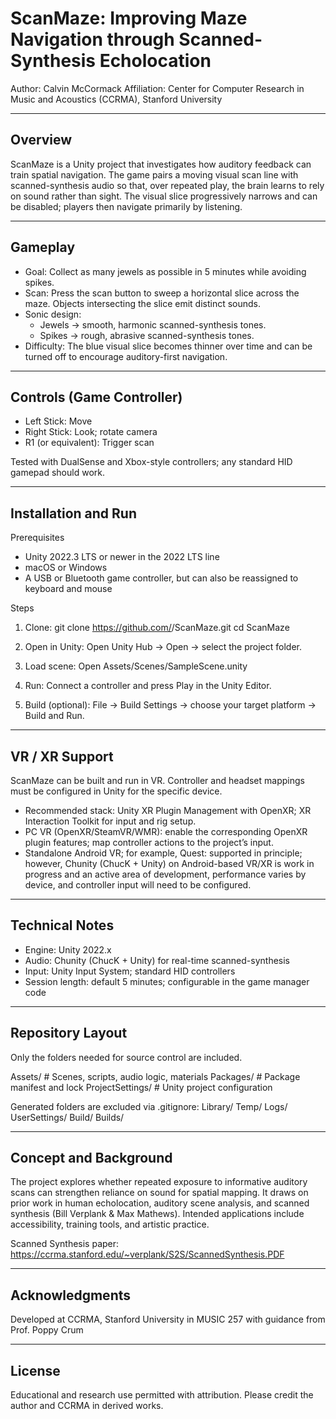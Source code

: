 # ScanMaze: Improving Maze Navigation through Scanned-Synthesis Echolocation

Author: Calvin McCormack
Affiliation: Center for Computer Research in Music and Acoustics (CCRMA), Stanford University

--------------------------------------------------------------------

## Overview
ScanMaze is a Unity project that investigates how auditory feedback can train spatial navigation. The game pairs a moving visual scan line with scanned-synthesis audio so that, over repeated play, the brain learns to rely on sound rather than sight. The visual slice progressively narrows and can be disabled; players then navigate primarily by listening.

--------------------------------------------------------------------

## Gameplay
- Goal: Collect as many jewels as possible in 5 minutes while avoiding spikes.
- Scan: Press the scan button to sweep a horizontal slice across the maze. Objects intersecting the slice emit distinct sounds.
- Sonic design:
  - Jewels → smooth, harmonic scanned-synthesis tones.
  - Spikes → rough, abrasive scanned-synthesis tones.
- Difficulty: The blue visual slice becomes thinner over time and can be turned off to encourage auditory-first navigation.

--------------------------------------------------------------------

## Controls (Game Controller)
- Left Stick: Move
- Right Stick: Look; rotate camera
- R1 (or equivalent): Trigger scan

Tested with DualSense and Xbox-style controllers; any standard HID gamepad should work.

--------------------------------------------------------------------

## Installation and Run

Prerequisites
- Unity 2022.3 LTS or newer in the 2022 LTS line
- macOS or Windows
- A USB or Bluetooth game controller, but can also be reassigned to keyboard and mouse

Steps
1) Clone:
   git clone https://github.com/<username>/ScanMaze.git
   cd ScanMaze

2) Open in Unity:
   Open Unity Hub → Open → select the project folder.

3) Load scene:
   Open Assets/Scenes/SampleScene.unity

4) Run:
   Connect a controller and press Play in the Unity Editor.

5) Build (optional):
   File → Build Settings → choose your target platform → Build and Run.

--------------------------------------------------------------------

## VR / XR Support
ScanMaze can be built and run in VR. Controller and headset mappings must be configured in Unity for the specific device.

- Recommended stack: Unity XR Plugin Management with OpenXR; XR Interaction Toolkit for input and rig setup.
- PC VR (OpenXR/SteamVR/WMR): enable the corresponding OpenXR plugin features; map controller actions to the project’s input.
- Standalone Android VR; for example, Quest: supported in principle; however, Chunity (ChucK + Unity) on Android-based VR/XR is work in progress and an active area of development, performance varies by device, and controller input will need to be configured.

--------------------------------------------------------------------

## Technical Notes
- Engine: Unity 2022.x
- Audio: Chunity (ChucK + Unity) for real-time scanned-synthesis
- Input: Unity Input System; standard HID controllers
- Session length: default 5 minutes; configurable in the game manager code

--------------------------------------------------------------------

## Repository Layout
Only the folders needed for source control are included.

Assets/            # Scenes, scripts, audio logic, materials
Packages/          # Package manifest and lock
ProjectSettings/   # Unity project configuration

Generated folders are excluded via .gitignore:
Library/
Temp/
Logs/
UserSettings/
Build/
Builds/

--------------------------------------------------------------------

## Concept and Background
The project explores whether repeated exposure to informative auditory scans can strengthen reliance on sound for spatial mapping. It draws on prior work in human echolocation, auditory scene analysis, and scanned synthesis (Bill Verplank & Max Mathews). Intended applications include accessibility, training tools, and artistic practice.

Scanned Synthesis paper: https://ccrma.stanford.edu/~verplank/S2S/ScannedSynthesis.PDF

--------------------------------------------------------------------

## Acknowledgments
Developed at CCRMA, Stanford University in MUSIC 257 with guidance from Prof. Poppy Crum

--------------------------------------------------------------------

## License
Educational and research use permitted with attribution. Please credit the author and CCRMA in derived works.
